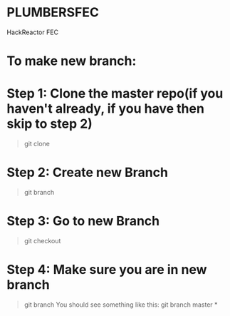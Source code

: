 # PLUMBERSFEC
HackReactor FEC

# To make new branch: 
  # Step 1: Clone the master repo(if you haven't already, if you have then skip to step 2)
   > git clone <url of master repo>     
  # Step 2: Create new Branch
   > git branch <name of new branch>
  # Step 3: Go to new Branch
   > git checkout <name of new branch>
  # Step 4: Make sure you are in new branch
   > git branch
   You should see something like this:
   > git branch
      master
      *<name of new branch>
  
  

